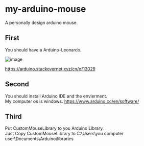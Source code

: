 # my-arduino-mouse
A personally design arduino mouse.

## First
You should have a Arduino-Leonardo.  

![image](https://github.com/zhimengyaosin/my-arduino-mouse/blob/main/1603979982.jpg)

https://arduino.stackovernet.xyz/cn/q/13029

## Second
You should install Arduino IDE and the envierment.  
My computer os is windows.
https://www.arduino.cc/en/software/

## Third
Put CustomMouseLibrary to you Arduino Library.  
Just Copy CustomMouseLibrary to C:\Users\you computer user\Documents\Arduino\libraries
